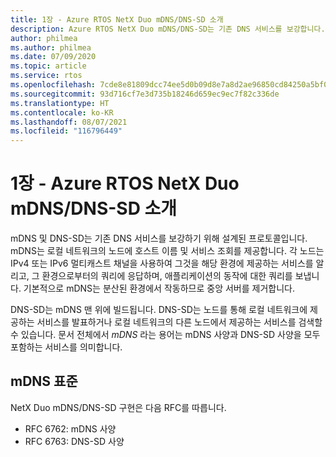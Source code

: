 ```yaml
---
title: 1장 - Azure RTOS NetX Duo mDNS/DNS-SD 소개
description: Azure RTOS NetX Duo mDNS/DNS-SD는 기존 DNS 서비스를 보강합니다.
author: philmea
ms.author: philmea
ms.date: 07/09/2020
ms.topic: article
ms.service: rtos
ms.openlocfilehash: 7cde8e81809dcc74ee5d0b09d8e7a8d2ae96850cd84250a5bf003fdd5763925a
ms.sourcegitcommit: 93d716cf7e3d735b18246d659ec9ec7f82c336de
ms.translationtype: HT
ms.contentlocale: ko-KR
ms.lasthandoff: 08/07/2021
ms.locfileid: "116796449"
---
```

# <a name="chapter-1---introduction-to-azure-rtos-netx-duo-mdnsdns-sd"></a>1장 - Azure RTOS NetX Duo mDNS/DNS-SD 소개

mDNS 및 DNS-SD는 기존 DNS 서비스를 보강하기 위해 설계된 프로토콜입니다. mDNS는 로컬 네트워크의 노드에 호스트 이름 및 서비스 조회를 제공합니다. 각 노드는 IPv4 또는 IPv6 멀티캐스트 채널을 사용하여 그것을 해당 환경에 제공하는 서비스를 알리고, 그 환경으로부터의 쿼리에 응답하며, 애플리케이션의 동작에 대한 쿼리를 보냅니다. 기본적으로 mDNS는 분산된 환경에서 작동하므로 중앙 서버를 제거합니다.

DNS-SD는 mDNS 맨 위에 빌드됩니다. DNS-SD는 노드를 통해 로컬 네트워크에 제공하는 서비스를 발표하거나 로컬 네트워크의 다른 노드에서 제공하는 서비스를 검색할 수 있습니다. 문서 전체에서 *mDNS* 라는 용어는 mDNS 사양과 DNS-SD 사양을 모두 포함하는 서비스를 의미합니다.

## <a name="mdns-standard"></a>mDNS 표준

NetX Duo mDNS/DNS-SD 구현은 다음 RFC를 따릅니다.

- RFC 6762: mDNS 사양
- RFC 6763: DNS-SD 사양